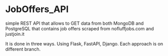 # JobOffers_API
 simple REST API that allows to GET data from both MongoDB and PostgreSQL that contains job offers scraped from nofluffjobs.com and justjoin.it

It is done in three ways.
Using Flask, FastAPI, Django.
Each approach is on different branch.